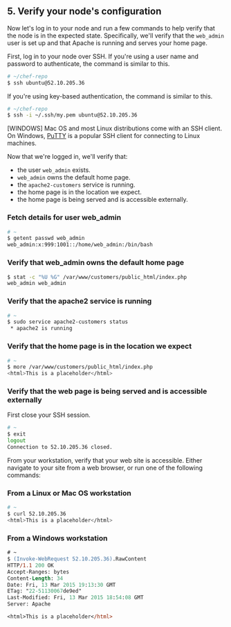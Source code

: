 ## 5. Verify your node's configuration

Now let's log in to your node and run a few commands to help verify that the node is in the expected state. Specifically, we'll verify that the `web_admin` user is set up and that Apache is running and serves your home page.

First, log in to your node over SSH. If you're using a user name and password to authenticate, the command is similar to this.

```bash
# ~/chef-repo
$ ssh ubuntu@52.10.205.36
```

If you're using key-based authentication, the command is similar to this.

```bash
# ~/chef-repo
$ ssh -i ~/.ssh/my.pem ubuntu@52.10.205.36
```

[WINDOWS] Mac OS and most Linux distributions come with an SSH client. On Windows, [PuTTY](http://www.putty.org) is a popular SSH client for connecting to Linux machines.

Now that we're logged in, we'll verify that:

* the user `web_admin` exists.
* `web_admin` owns the default home page.
* the `apache2-customers` service is running.
* the home page is in the location we expect.
* the home page is being served and is accessible externally.

### Fetch details for user web_admin

```bash
# ~
$ getent passwd web_admin
web_admin:x:999:1001::/home/web_admin:/bin/bash
```

### Verify that web_admin owns the default home page

```bash
$ stat -c "%U %G" /var/www/customers/public_html/index.php
web_admin web_admin
```

### Verify that the apache2 service is running

```bash
# ~
$ sudo service apache2-customers status
 * apache2 is running
```

### Verify that the home page is in the location we expect

```bash
# ~
$ more /var/www/customers/public_html/index.php
<html>This is a placeholder</html>
```

### Verify that the web page is being served and is accessible externally

First close your SSH session.

```bash
# ~
$ exit
logout
Connection to 52.10.205.36 closed.
```

From your workstation, verify that your web site is accessible. Either navigate to your site from a web browser, or run one of the following commands:

### From a Linux or Mac OS workstation

```bash
# ~
$ curl 52.10.205.36
<html>This is a placeholder</html>
```

### From a Windows workstation

```ps
# ~
$ (Invoke-WebRequest 52.10.205.36).RawContent
HTTP/1.1 200 OK
Accept-Ranges: bytes
Content-Length: 34
Date: Fri, 13 Mar 2015 19:13:30 GMT
ETag: "22-51130067de9ed"
Last-Modified: Fri, 13 Mar 2015 18:54:08 GMT
Server: Apache

<html>This is a placeholder</html>
```
